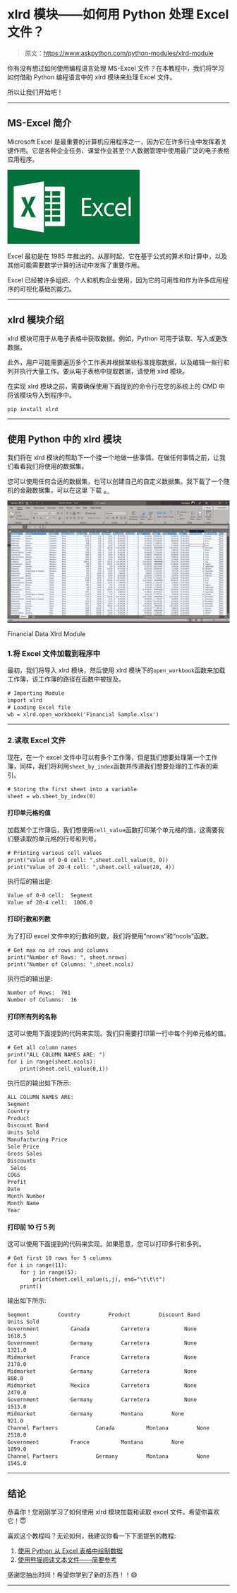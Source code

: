 # xlrd 模块——如何用 Python 处理 Excel 文件？

> 原文：<https://www.askpython.com/python-modules/xlrd-module>

你有没有想过如何使用编程语言处理 MS-Excel 文件？在本教程中，我们将学习如何借助 Python 编程语言中的 xlrd 模块来处理 Excel 文件。

所以让我们开始吧！

* * *

## **MS-Excel 简介**

Microsoft Excel 是最重要的计算机应用程序之一，因为它在许多行业中发挥着关键作用。它是各种企业任务、课堂作业甚至个人数据管理中使用最广泛的电子表格应用程序。

![MSExcel Logo](img/d59e7a65dca91df5d988fe51305b5f89.png)

Excel 最初是在 1985 年推出的。从那时起，它在基于公式的算术和计算中，以及其他可能需要数学计算的活动中发挥了重要作用。

Excel 已经被许多组织、个人和机构企业使用，因为它的可用性和作为许多应用程序的可视化基础的能力。

* * *

## **xlrd 模块介绍**

xlrd 模块可用于从电子表格中获取数据。例如，Python 可用于读取、写入或更改数据。

此外，用户可能需要遍历多个工作表并根据某些标准提取数据，以及编辑一些行和列并执行大量工作。要从电子表格中提取数据，请使用 xlrd 模块。

在实现 xlrd 模块之前，需要确保使用下面提到的命令行在您的系统上的 CMD 中将该模块导入到程序中。

```
pip install xlrd

```

* * *

## **使用 Python 中的 xlrd 模块**

我们将在 xlrd 模块的帮助下一个接一个地做一些事情。在做任何事情之前，让我们看看我们将使用的数据集。

您可以使用任何合适的数据集，也可以创建自己的自定义数据集。我下载了一个随机的金融数据集，可以在这里 下载 [*。*](https://www.google.com/url?sa=t&rct=j&q=&esrc=s&source=web&cd=&ved=2ahUKEwjM7Nz1w8nzAhUlqksFHaL_AaUQFnoECAMQAQ&url=https%3A%2F%2Fgo.microsoft.com%2Ffwlink%2F%3FLinkID%3D521962&usg=AOvVaw2vd06xWtIxQTTv-3KBpe8y)

![Financial Data Xlrd Module](img/c7ecf9aefa16ca6044c7807b20add683.png)

Financial Data Xlrd Module

### 1.**将 Excel 文件加载到程序中**

最初，我们将导入 xlrd 模块，然后使用 xlrd 模块下的`open_workbook`函数来加载工作簿，该工作簿的路径在函数中被提及。

```
# Importing Module
import xlrd
# Loading Excel file
wb = xlrd.open_workbook('Financial Sample.xlsx')

```

* * *

### 2.**读取 Excel 文件**

现在，在一个 excel 文件中可以有多个工作簿，但是我们想要处理第一个工作簿，同样，我们将利用`sheet_by_index`函数并传递我们想要处理的工作表的索引。

```
# Storing the first sheet into a variable
sheet = wb.sheet_by_index(0)

```

#### **打印单元格的值**

加载某个工作簿后，我们想使用`cell_value`函数打印某个单元格的值，这需要我们要读取的单元格的行号和列号。

```
# Printing various cell values
print("Value of 0-0 cell: ",sheet.cell_value(0, 0))
print("Value of 20-4 cell: ",sheet.cell_value(20, 4))

```

执行后的输出是:

```
Value of 0-0 cell:  Segment
Value of 20-4 cell:  1006.0

```

#### **打印行数和列数**

为了打印 excel 文件中的行数和列数，我们将使用“nrows”和“ncols”函数。

```
# Get max no of rows and columns
print("Number of Rows: ", sheet.nrows)
print("Number of Columns: ",sheet.ncols)

```

执行后的输出是:

```
Number of Rows:  701
Number of Columns:  16

```

#### **打印所有列的名称**

这可以使用下面提到的代码来实现。我们只需要打印第一行中每个列单元格的值。

```
# Get all column names
print("ALL COLUMN NAMES ARE: ")
for i in range(sheet.ncols):
    print(sheet.cell_value(0,i))

```

执行后的输出如下所示:

```
ALL COLUMN NAMES ARE: 
Segment
Country
Product
Discount Band
Units Sold
Manufacturing Price
Sale Price
Gross Sales
Discounts
 Sales
COGS
Profit
Date
Month Number
Month Name
Year

```

#### **打印前 10 行 5 列**

这可以使用下面提到的代码来实现。如果愿意，您可以打印多行和多列。

```
# Get first 10 rows for 5 columns
for i in range(11):
    for j in range(5):
        print(sheet.cell_value(i,j), end="\t\t\t")
    print()

```

输出如下所示:

```
Segment			Country			Product			Discount Band			Units Sold			
Government			Canada			Carretera			None			1618.5			
Government			Germany			Carretera			None			1321.0			
Midmarket			France			Carretera			None			2178.0			
Midmarket			Germany			Carretera			None			888.0			
Midmarket			Mexico			Carretera			None			2470.0			
Government			Germany			Carretera			None			1513.0			
Midmarket			Germany			Montana			None			921.0			
Channel Partners			Canada			Montana			None			2518.0			
Government			France			Montana			None			1899.0			
Channel Partners			Germany			Montana			None			1545.0	

```

* * *

## **结论**

恭喜你！您刚刚学习了如何使用 xlrd 模块加载和读取 excel 文件。希望你喜欢它！😇

喜欢这个教程吗？无论如何，我建议你看一下下面提到的教程:

1.  [使用 Python 从 Excel 表格中绘制数据](https://www.askpython.com/python/examples/plot-data-from-excel-sheet)
2.  [使用熊猫阅读文本文件——简要参考](https://www.askpython.com/python-modules/pandas/read-text-file-pandas)

感谢您抽出时间！希望你学到了新的东西！！😄

* * *